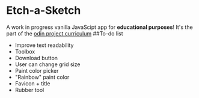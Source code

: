 # Etch-a-Sketch
A work in progress vanilla JavaScipt app for **educational purposes**! 
It's the part of the [odin project curriculum](https://www.theodinproject.com/)
##To-do list
* Improve text readability
* Toolbox 
* Download button
* User can change grid size
* Paint color picker
* "Rainbow" paint color 
* Favicon + title
* Rubber tool 